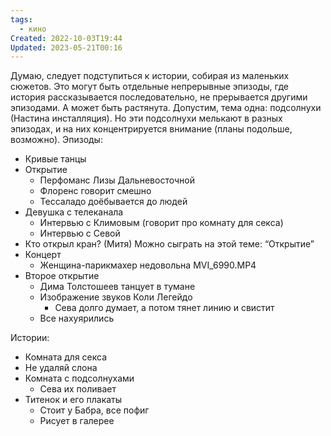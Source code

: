 ```yaml
---
tags:
  - кино
Created: 2022-10-03T19:44
Updated: 2023-05-21T00:16
---
```

Думаю, следует подступиться к истории, собирая из маленьких сюжетов. Это могут быть отдельные непрерывные эпизоды, где история рассказывается последовательно, не прерывается другими эпизодами. А может быть растянута. Допустим, тема одна: подсолнухи (Настина инсталляция). Но эти подсолнухи мелькают в разных эпизодах, и на них концентрируется внимание (планы подольше, возможно).
Эпизоды:
- Кривые танцы
- Открытие
    - Перфоманс Лизы Дальневосточной
    - Флоренс говорит смешно
    - Тессаладо доёбывается до людей
- Девушка с телеканала
    - Интервью с Климовым (говорит про комнату для секса)
    - Интервью с Севой
- Кто открыл кран? (Митя) Можно сыграть на этой теме: “Открытие”
- Концерт
    - Женщина-парикмахер недовольна MVI_6990.MP4
- Второе открытие
    - Дима Толстошеев танцует в тумане
    - Изображение звуков Коли Легейдо
        - Сева долго думает, а потом тянет линию и свистит
    - Все нахуярились
  
Истории:
- Комната для секса
- Не удаляй слона
- Комната с подсолнухами
    - Сева их поливает
- Титенок и его плакаты
    - Стоит у Бабра, все пофиг
    - Рисует в галерее